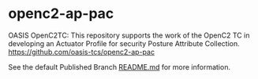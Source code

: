 # openc2-ap-pac
OASIS OpenC2TC: This repository supports the work of the 
OpenC2 TC in developing an Actuator Profile for security 
Posture Attribute Collection.  https://github.com/oasis-tcs/openc2-ap-pac

See the default Published Branch [README.md](https://github.com/oasis-tcs/openc2-ap-pac/blob/main/README.md) for more information.
